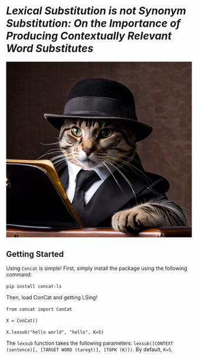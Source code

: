 # *Lexical Substitution is not Synonym Substitution: On the Importance of Producing Contextually Relevant Word Substitutes*

![ConCat](concat.png "ConCat")

## Getting Started
Using `Concat` is simple! First, simply install the package using the following command:

`pip install concat-ls`

Then, load ConCat and getting LSing!

`from concat import ConCat`

`X = ConCat()`

`X.lexsub("hello world", "hello", K=5)`

The `lexsub` function takes the following parameters: `lexsub([CONTEXT (sentence)], [TARGET WORD (taregt)], [TOPK (K)])`. By default, `K=5`.
